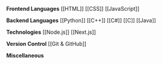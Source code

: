 **Frontend Languages**
	[[HTML]]
	[[CSS]]
	[[JavaScript]]

**Backend Languages**
	[[Python]]
	[[C++]]
	[[C#]]
	[[C]]
	[[Java]]

**Technologies**
	 [[Node.js]]
	 [[Next.js]]

**Version Control**
	[[Git & GitHub]]

**Miscellaneous**